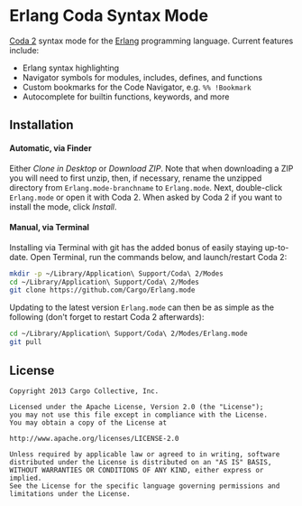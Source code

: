 # Erlang Coda Syntax Mode

[Coda 2](http://panic.com/coda) syntax mode for the [Erlang](http://www.erlang.org) programming language. Current features include:

* Erlang syntax highlighting
* Navigator symbols for modules, includes, defines, and functions
* Custom bookmarks for the Code Navigator, e.g. `%% !Bookmark`
* Autocomplete for builtin functions, keywords, and more

## Installation

#### Automatic, via Finder

Either *Clone in Desktop* or *Download ZIP*. Note that when downloading a ZIP you will need to first unzip, then, if necessary, rename the unzipped directory from `Erlang.mode-branchname` to `Erlang.mode`. Next, double-click `Erlang.mode` or open it with Coda 2. When asked by Coda 2 if you want to install the mode, click *Install*.

#### Manual, via Terminal

Installing via Terminal with git has the added bonus of easily staying up-to-date. Open Terminal, run the commands below, and launch/restart Coda 2:

```bash
mkdir -p ~/Library/Application\ Support/Coda\ 2/Modes
cd ~/Library/Application\ Support/Coda\ 2/Modes
git clone https://github.com/Cargo/Erlang.mode
```

Updating to the latest version `Erlang.mode` can then be as simple as the following (don't forget to restart Coda 2 afterwards):

```bash
cd ~/Library/Application\ Support/Coda\ 2/Modes/Erlang.mode
git pull
```

## License
```
Copyright 2013 Cargo Collective, Inc.

Licensed under the Apache License, Version 2.0 (the "License");
you may not use this file except in compliance with the License.
You may obtain a copy of the License at

http://www.apache.org/licenses/LICENSE-2.0

Unless required by applicable law or agreed to in writing, software
distributed under the License is distributed on an "AS IS" BASIS,
WITHOUT WARRANTIES OR CONDITIONS OF ANY KIND, either express or implied.
See the License for the specific language governing permissions and
limitations under the License.
```
